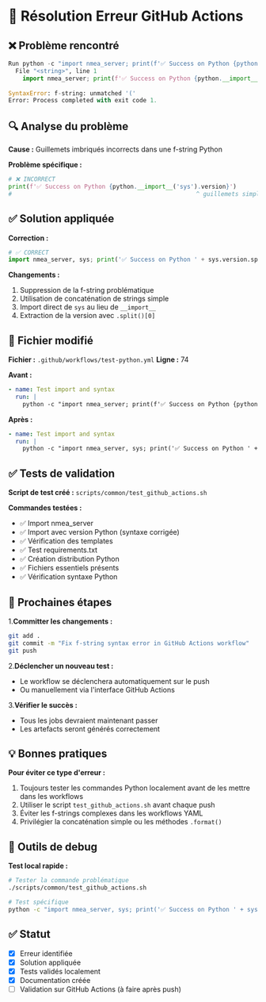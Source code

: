 # 🔧 Résolution Erreur GitHub Actions

## ❌ Problème rencontré

```python
Run python -c "import nmea_server; print(f'✅ Success on Python {python.__import__('sys').version}')"
  File "<string>", line 1
    import nmea_server; print(f'✅ Success on Python {python.__import__('sys').version}')
                                                                        ^^^
SyntaxError: f-string: unmatched '('
Error: Process completed with exit code 1.
```

## 🔍 Analyse du problème

**Cause :** Guillemets imbriqués incorrects dans une f-string Python

**Problème spécifique :**

```python
# ❌ INCORRECT
print(f'✅ Success on Python {python.__import__('sys').version}')
#                                                    ^ guillemets simples imbriqués
```

## ✅ Solution appliquée

**Correction :**

```python
# ✅ CORRECT
import nmea_server, sys; print('✅ Success on Python ' + sys.version.split()[0])
```

**Changements :**

1. Suppression de la f-string problématique
2. Utilisation de concaténation de strings simple
3. Import direct de `sys` au lieu de `__import__`
4. Extraction de la version avec `.split()[0]`

## 📁 Fichier modifié

**Fichier :** `.github/workflows/test-python.yml`
**Ligne :** 74

**Avant :**

```yaml
- name: Test import and syntax
  run: |
    python -c "import nmea_server; print(f'✅ Success on Python {python.__import__('sys').version}')"
```

**Après :**

```yaml
- name: Test import and syntax
  run: |
    python -c "import nmea_server, sys; print('✅ Success on Python ' + sys.version.split()[0])"
```

## ✅ Tests de validation

**Script de test créé :** `scripts/common/test_github_actions.sh`

**Commandes testées :**

- ✅ Import nmea_server
- ✅ Import avec version Python (syntaxe corrigée)
- ✅ Vérification des templates
- ✅ Test requirements.txt
- ✅ Création distribution Python
- ✅ Fichiers essentiels présents
- ✅ Vérification syntaxe Python

## 🚀 Prochaines étapes

1.**Committer les changements :**

```bash
git add .
git commit -m "Fix f-string syntax error in GitHub Actions workflow"
git push
```

2.**Déclencher un nouveau test :**

- Le workflow se déclenchera automatiquement sur le push
- Ou manuellement via l'interface GitHub Actions

3.**Vérifier le succès :**

- Tous les jobs devraient maintenant passer
- Les artefacts seront générés correctement

## 💡 Bonnes pratiques

**Pour éviter ce type d'erreur :**

1. Toujours tester les commandes Python localement avant de les mettre dans les workflows
2. Utiliser le script `test_github_actions.sh` avant chaque push
3. Éviter les f-strings complexes dans les workflows YAML
4. Privilégier la concaténation simple ou les méthodes `.format()`

## 🔧 Outils de debug

**Test local rapide :**

```bash
# Tester la commande problématique
./scripts/common/test_github_actions.sh

# Test spécifique
python -c "import nmea_server, sys; print('✅ Success on Python ' + sys.version.split()[0])"
```

## ✅ Statut

- [x] Erreur identifiée
- [x] Solution appliquée
- [x] Tests validés localement
- [x] Documentation créée
- [ ] Validation sur GitHub Actions (à faire après push)
